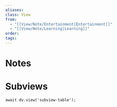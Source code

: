 ```yaml
---
aliases:
class: View
from:
  - "[[View/Note/Entertainment|Entertainment]]"
  - "[[View/Note/Learning|Learning]]"
order:
tags:
---
```

# Notes

# Subviews

```dataviewjs
await dv.view('subview-table');
```
